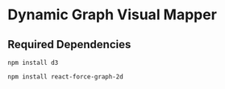 # Dynamic Graph Visual Mapper

## Required Dependencies

`npm install d3`

`npm install react-force-graph-2d`
